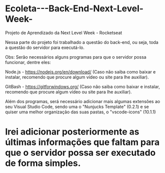 # Ecoleta---Back-End-Next-Level-Week-
Projeto de Aprendizado da Next Level Week - Rocketseat

Nessa parte do projeto foi trabalhado a questão do back-end, ou seja, toda a questão do servidor para executá-lo.

Obs: Serão necessários alguns programas para que o servidor possa funcionar, dentre eles:

Node.js - https://nodejs.org/en/download/ (Caso não saiba como baixar e instalar, recomendo que procure algum vídeo ou site para lhe auxiliar).

GitBash - https://gitforwindows.org/ (Caso não saiba como baixar e instalar, recomendo que procure algum vídeo ou site para lhe auxiliar).

Além dos programas, será necessário adicionar mais algumas extensões ao seu Visual Studio Code, sendo uma o "Nunjucks Template" (0.2.1) e se quiser uma melhor organização das suas pastas, o "vscode-icons" (10.1.1)


# Irei adicionar posteriormente as últimas informações que faltam para que o servidor possa ser executado de forma simples.
